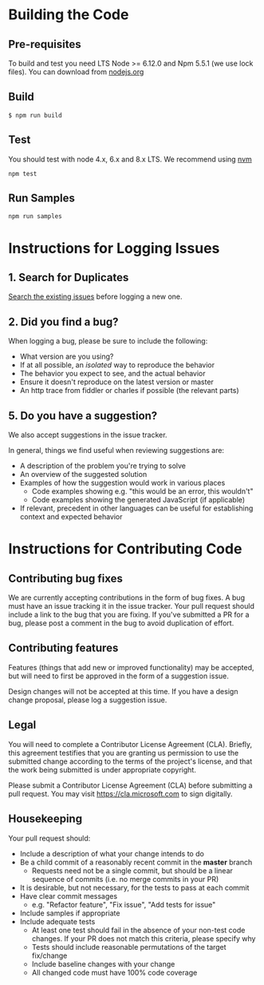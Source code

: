 # Building the Code

## Pre-requisites

To build and test you need LTS Node >= 6.12.0 and Npm 5.5.1 (we use lock files).  You can download from [nodejs.org](https://nodejs.org)

## Build
 
```
$ npm run build
```

## Test

You should test with node 4.x, 6.x and 8.x LTS.  We recommend using [nvm](https://github.com/creationix/nvm)

```
npm test
```

## Run Samples

```
npm run samples
```

# Instructions for Logging Issues

## 1. Search for Duplicates

[Search the existing issues](https://github.com/Microsoft/typed-rest-client/issues) before logging a new one.

## 2. Did you find a bug?

When logging a bug, please be sure to include the following:
 * What version are you using?
 * If at all possible, an *isolated* way to reproduce the behavior
 * The behavior you expect to see, and the actual behavior
 * Ensure it doesn't reproduce on the latest version or master
 * An http trace from fiddler or charles if possible (the relevant parts)

## 5. Do you have a suggestion?

We also accept suggestions in the issue tracker.

In general, things we find useful when reviewing suggestions are:
* A description of the problem you're trying to solve
* An overview of the suggested solution
* Examples of how the suggestion would work in various places
  * Code examples showing e.g. "this would be an error, this wouldn't"
  * Code examples showing the generated JavaScript (if applicable)
* If relevant, precedent in other languages can be useful for establishing context and expected behavior

# Instructions for Contributing Code

## Contributing bug fixes

We are currently accepting contributions in the form of bug fixes. A bug must have an issue tracking it in the issue tracker. Your pull request should include a link to the bug that you are fixing. If you've submitted a PR for a bug, please post a comment in the bug to avoid duplication of effort.

## Contributing features

Features (things that add new or improved functionality) may be accepted, but will need to first be approved in the form of a suggestion issue.

Design changes will not be accepted at this time. If you have a design change proposal, please log a suggestion issue.

## Legal

You will need to complete a Contributor License Agreement (CLA). Briefly, this agreement testifies that you are granting us permission to use the submitted change according to the terms of the project's license, and that the work being submitted is under appropriate copyright.

Please submit a Contributor License Agreement (CLA) before submitting a pull request. You may visit https://cla.microsoft.com to sign digitally. 

## Housekeeping

Your pull request should: 

* Include a description of what your change intends to do
* Be a child commit of a reasonably recent commit in the **master** branch 
    * Requests need not be a single commit, but should be a linear sequence of commits (i.e. no merge commits in your PR)
* It is desirable, but not necessary, for the tests to pass at each commit
* Have clear commit messages 
    * e.g. "Refactor feature", "Fix issue", "Add tests for issue"
* Include samples if appropriate
* Include adequate tests 
    * At least one test should fail in the absence of your non-test code changes. If your PR does not match this criteria, please specify why
    * Tests should include reasonable permutations of the target fix/change
    * Include baseline changes with your change
    * All changed code must have 100% code coverage
